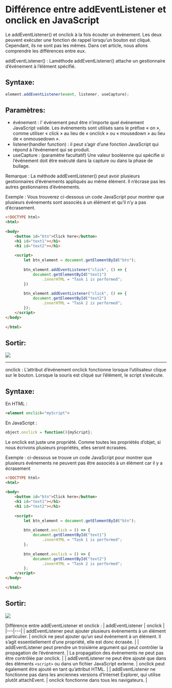 # Différence entre addEventListener et onclick en JavaScript

Le addEventListener() et onclick à la fois écouter un événement. Les deux peuvent exécuter une fonction de rappel lorsqu’un bouton est cliqué. Cependant, ils ne sont pas les mêmes. Dans cet article, nous allons comprendre les différences entre eux.

addEventListener() : Laméthode addEventListener() attache un gestionnaire d’événement à l’élément spécifié.

## Syntaxe:
```js
element.addEventListener(event, listener, useCapture);
```

## Paramètres:

- événement : l’ événement peut être n’importe quel événement JavaScript valide. Les événements sont utilisés sans le préfixe « on », comme utiliser « click » au lieu de « onclick » ou « mousedown » au lieu de « onmousedown ».
- listener(handler function) : il peut s’agir d’une fonction JavaScript qui répond à l’événement qui se produit.
- useCapture : (paramètre facultatif) Une valeur booléenne qui spécifie si l’événement doit être exécuté dans la capture ou dans la phase de bullage.

Remarque : La méthode addEventListener() peut avoir plusieurs gestionnaires d’événements appliqués au même élément. Il n’écrase pas les autres gestionnaires d’événements. 

Exemple : Vous trouverez ci-dessous un code JavaScript pour montrer que plusieurs événements sont associés à un élément et qu’il n’y a pas d’écrasement.

```html
<!DOCTYPE html>
<html>
  
<body>
    <button id="btn">Click here</button>
    <h1 id="text1"></h1>
    <h1 id="text2"></h1>
  
    <script>
        let btn_element = document.getElementById("btn");
  
        btn_element.addEventListener("click", () => {
            document.getElementById("text1")
                .innerHTML = "Task 1 is performed";
        })
  
        btn_element.addEventListener("click", () => {
            document.getElementById("text2")
                .innerHTML = "Task 2 is performed";
        });
    </script>
</body>
  
</html>
```

## Sortir:
![](https://media.geeksforgeeks.org/wp-content/uploads/20210617180910/addeventListener.gif)

---

onclick : L’attribut d’événement onclick fonctionne lorsque l’utilisateur clique sur le bouton. Lorsque la souris est cliqué sur l’élément, le script s’exécute.

## Syntaxe:

En HTML :
```html
<element onclick="myScript">
```

En JavaScript :
```js
object.onclick = function(){myScript};
```

Le onclick est juste une propriété. Comme toutes les propriétés d’objet, si nous écrivons plusieurs propriétés, elles seront écrasées. 

Exemple : ci-dessous se trouve un code JavaScript pour montrer que plusieurs événements ne peuvent pas être associés à un élément car il y a écrasement

```html
<!DOCTYPE html>
<html>
  
<body>
    <button id="btn">Click here</button>
    <h1 id="text1"></h1>
    <h1 id="text2"></h1>
  
    <script>
        let btn_element = document.getElementById("btn");
  
        btn_element.onclick = () => {
            document.getElementById("text1")
                .innerHTML = "Task 1 is performed";
        };
  
        btn_element.onclick = () => {
            document.getElementById("text2")
                .innerHTML = "Task 2 is performed";
        };
    </script>
</body>
  
</html>
```

## Sortir:
![](https://media.geeksforgeeks.org/wp-content/uploads/20210617181831/onclick.gif)

Différence entre addEventListener et onclick :
| addEventListener | onclick |
|---|---|
| addEventListener peut ajouter plusieurs événements à un élément particulier. | onclick ne peut ajouter qu’un seul événement à un élément. Il s’agit essentiellement d’une propriété, elle est donc écrasée. |
| addEventListener peut prendre un troisième argument qui peut contrôler la propagation de l’événement. | La propagation des événements ne peut pas être contrôlée par onclick. |
| addEventListener ne peut être ajouté que dans des éléments `<script>` ou dans un fichier JavaScript externe. | onclick peut également être ajouté en tant qu’attribut HTML. |
| addEventListener ne fonctionne pas dans les anciennes versions d’Internet Explorer, qui utilise plutôt attachEvent. | onclick fonctionne dans tous les navigateurs. |
